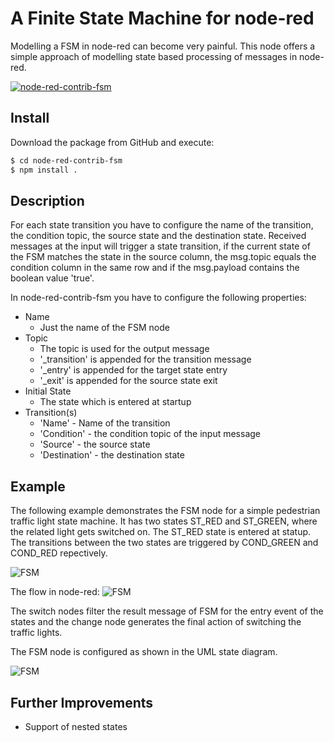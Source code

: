 # A Finite State Machine for node-red
Modelling a FSM in node-red can become very painful. This node offers a simple approach of modelling state based processing of messages in node-red.

[![node-red-contrib-fsm](https://github.com/karstenj/node-red-contrib-fsm/raw/master/doc/node-fsm.png)](https://github.com/karstenj/node-red-contrib-fsm)
## Install
Download the package from GitHub and execute:
```sh
$ cd node-red-contrib-fsm
$ npm install .
```
## Description
For each state transition you have to configure the name of the transition, the condition topic, the source state and the destination state. Received messages at the input will trigger a state transition, if the current state of the FSM matches the state in the source column, the msg.topic equals the condition column in the same row and if the msg.payload contains the boolean value 'true'.

In node-red-contrib-fsm you have to configure the following properties:

  - Name
    * Just the name of the FSM node
  - Topic
    * The topic is used for the output message
    * '_transition' is appended for the transition message
    * '_entry' is appended for the target state entry
    * '_exit' is appended for the source state exit
  - Initial State
    * The state which is entered at startup
  - Transition(s)
    * 'Name' - Name of the transition
    * 'Condition' - the condition topic of the input message
    * 'Source' - the source state
    * 'Destination' - the destination state
    
## Example
The following example demonstrates the FSM node for a simple pedestrian traffic light state machine. It has two states ST_RED and ST_GREEN, where the related light gets switched on. The ST_RED state is entered at statup. The transitions between the two states are triggered by COND_GREEN and COND_RED repectively.

![FSM](https://github.com/karstenj/node-red-contrib-fsm/raw/master/doc/example-fsm-uml.png)

The flow in node-red:
![FSM](https://github.com/karstenj/node-red-contrib-fsm/raw/master/doc/example-fsm-flow.png)

The switch nodes filter the result message of FSM for the entry event of the states and the change node generates the final action of switching the traffic lights.

The FSM node is configured as shown in the UML state diagram.

![FSM](https://github.com/karstenj/node-red-contrib-fsm/raw/master/doc/example-fsm-config.png)

## Further Improvements

  - Support of nested states

